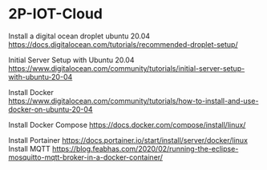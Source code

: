# 2P-IOT-Cloud

Install a digital ocean droplet ubuntu 20.04   
https://docs.digitalocean.com/tutorials/recommended-droplet-setup/   

Initial Server Setup with Ubuntu 20.04    
https://www.digitalocean.com/community/tutorials/initial-server-setup-with-ubuntu-20-04   


Install Docker    
https://www.digitalocean.com/community/tutorials/how-to-install-and-use-docker-on-ubuntu-20-04

Install Docker Compose
https://docs.docker.com/compose/install/linux/

Install Portainer
https://docs.portainer.io/start/install/server/docker/linux
Install MQTT
https://blog.feabhas.com/2020/02/running-the-eclipse-mosquitto-mqtt-broker-in-a-docker-container/

